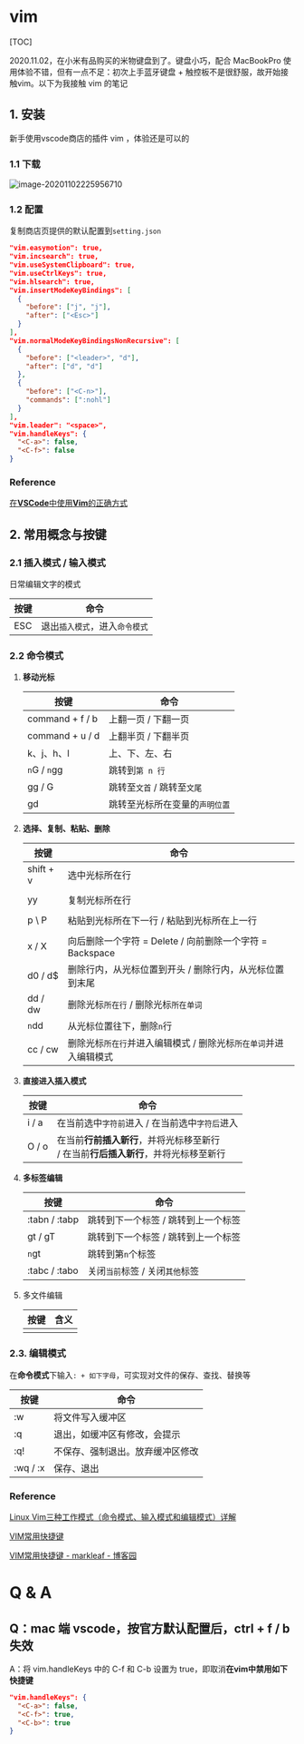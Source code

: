 # vim

[TOC]



2020.11.02，在小米有品购买的米物键盘到了。键盘小巧，配合 MacBookPro 使用体验不错，但有一点不足：初次上手蓝牙键盘 + 触控板不是很舒服，故开始接触vim。以下为我接触 vim 的笔记



## 1. 安装

新手使用vscode商店的插件 vim ，体验还是可以的

### 1.1 下载

![image-20201102225956710](https://www.qiniu.cregskin.com/image-20201102225956710.png)



### 1.2 配置

复制商店页提供的默认配置到`setting.json`

```json
"vim.easymotion": true,
"vim.incsearch": true,
"vim.useSystemClipboard": true,
"vim.useCtrlKeys": true,
"vim.hlsearch": true,
"vim.insertModeKeyBindings": [
  {
    "before": ["j", "j"],
    "after": ["<Esc>"]
  }
],
"vim.normalModeKeyBindingsNonRecursive": [
  {
    "before": ["<leader>", "d"],
    "after": ["d", "d"]
  },
  {
    "before": ["<C-n>"],
    "commands": [":nohl"]
  }
],
"vim.leader": "<space>",
"vim.handleKeys": {
  "<C-a>": false,
  "<C-f>": false
}
```

### Reference

[在**VSCode**中使用**Vim**的正确方式](https://zhuanlan.zhihu.com/p/141248420)



## 2. 常用概念与按键

### 2.1 插入模式 / 输入模式

日常编辑文字的模式

| 按键 | 命令                           |
| ---- | ------------------------------ |
| ESC  | 退出`插入模式`，进入`命令模式` |



### 2.2 命令模式

1. **移动光标**

   | 按键            | 命令                           |
   | --------------- | ------------------------------ |
   | command + f / b | 上翻一页 / 下翻一页            |
   | command + u / d | 上翻半页 / 下翻半页            |
   | k、j、h、l      | 上、下、左、右                 |
   | `n`G / `n`gg    | 跳转到`第 n 行`                |
   | gg / G          | 跳转至`文首` / 跳转至`文尾`    |
   | gd              | 跳转至光标所在变量的`声明位置` |

   

2. **选择、复制、粘贴、删除**

   | 按键      | 命令                                                         |
   | --------- | ------------------------------------------------------------ |
   | shift + v | 选中光标所在行                                               |
   |           |                                                              |
   | yy        | 复制光标所在行                                               |
   |           |                                                              |
   | p \ P     | 粘贴到光标所在下一行 / 粘贴到光标所在上一行                  |
   |           |                                                              |
   | x / X     | 向后删除一个字符 = Delete / 向前删除一个字符 = Backspace     |
   | d0 / d$   | 删除行内，从光标位置到开头 / 删除行内，从光标位置到末尾      |
   | dd / dw   | 删除光标`所在行` / 删除光标`所在单词`                        |
   | `n`dd     | 从光标位置往下，删除`n`行                                    |
   | cc / cw   | 删除光标`所在行`并进入编辑模式 / 删除光标`所在单词`并进入编辑模式 |

   

3. **直接进入插入模式**

   | 按键  | 命令                                                         |
   | ----- | ------------------------------------------------------------ |
   | i / a | 在当前选中`字符前`进入 / 在当前选中`字符后`进入              |
   | O / o | 在当前**行前插入新行**，并将光标移至新行 <br />/ 在当前**行后插入新行**，并将光标移至新行 |

   

4. **多标签编辑**

   | 按键          | 命令                                |
   | ------------- | ----------------------------------- |
   | :tabn / :tabp | 跳转到下一个标签 / 跳转到上一个标签 |
   | gt / gT       | 跳转到下一个标签 / 跳转到上一个标签 |
   | `n`gt         | 跳转到第`n`个标签                   |
   | :tabc / :tabo | 关闭`当前`标签 / 关闭`其他`标签     |

   

5. 多文件编辑

   | 按键 | 含义 |
   | ---- | ---- |
   |      |      |

   



### 2.3. 编辑模式

在**命令模式**下输入`: + 如下字母`，可实现对文件的保存、查找、替换等

| 按键     | 命令                             |
| -------- | -------------------------------- |
| :w       | 将文件写入缓冲区                 |
| :q       | 退出，如缓冲区有修改，会提示     |
| :q!      | 不保存、强制退出。放弃缓冲区修改 |
| :wq / :x | 保存、退出                       |



### Reference

[Linux Vim三种工作模式（命令模式、输入模式和编辑模式）详解](http://c.biancheng.net/view/804.html)

[VIM常用快捷键](https://www.cnblogs.com/markleaf/p/7808817.html)

[VIM常用快捷键 - markleaf - 博客园](https://www.cnblogs.com/markleaf/p/7808817.html)





# Q & A

## Q：mac 端 vscode，按官方默认配置后，ctrl + f / b 失效

A：将 vim.handleKeys 中的 C-f 和 C-b 设置为 true，即取消**在vim中禁用如下快捷键**

```json
"vim.handleKeys": {
  "<C-a>": false,
  "<C-f>": true,
  "<C-b>": true
}
```



